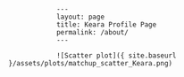 
                ---
                layout: page
                title: Keara Profile Page
                permalink: /about/
                ---

                ![Scatter plot]({ site.baseurl }/assets/plots/matchup_scatter_Keara.png)
                